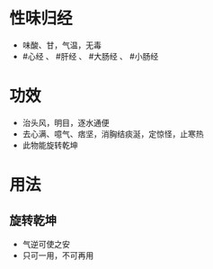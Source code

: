 # 性味归经
- 味酸、甘，气温，无毒
- #心经 、 #肝经 、 #大肠经 、 #小肠经 
# 功效
- 治头风，明目，逐水通便
- 去心满、噫气、痞坚，消胸结痰涎，定惊怪，止寒热
- 此物能旋转乾坤
# 用法
## 旋转乾坤
- 气逆可使之安
- 只可一用，不可再用